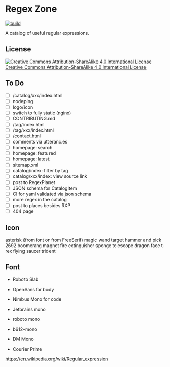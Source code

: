 # Regex Zone

[![build](https://github.com/regexplanet/regex-zone/actions/workflows/gcr-deploy.yaml/badge.svg)](https://github.com/regexplanet/regex-zone/actions/workflows/gcr-deploy.yaml)

A catalog of useful regular expressions.

## License

[![Creative Commons Attribution-ShareAlike 4.0 International License](https://i.creativecommons.org/l/by-sa/4.0/88x31.png)](https://creativecommons.org/licenses/by-sa/4.0/)
[Creative Commons Attribution-ShareAlike 4.0 International License](https://creativecommons.org/licenses/by-sa/4.0/)

## To Do

- [ ] /catalog/xxx/index.html
- [ ] nodeping
- [ ] logo/icon
- [ ] switch to fully static (nginx)
- [ ] CONTRIBUTING.md
- [ ] /tag/index.html
- [ ] /tag/xxx/index.html
- [ ] /contact.html
- [ ] comments via utteranc.es
- [ ] homepage: search
- [ ] homepage: featured
- [ ] homepage: latest
- [ ] sitemap.xml
- [ ] catalog/index: filter by tag
- [ ] catalog/xxx/index: view source link
- [ ] post to RegexPlanet
- [ ] JSON schema for CatalogItem
- [ ] CI for yaml validated via json schema
- [ ] more regex in the catalog
- [ ] post to places besides RXP
- [ ] 404 page

## Icon
asterisk (from font or from FreeSerif)
magic wand
target
hammer and pick  2692
boomerang
magnet
fire extinguisher
sponge
telescope
dragon face
t-rex
flying saucer
trident

## Font

- Roboto Slab
- OpenSans for body
- Nimbus Mono for code

- Jetbrains mono
- roboto mono
- b612-mono
- DM Mono
- Courier Prime

https://en.wikipedia.org/wiki/Regular_expression